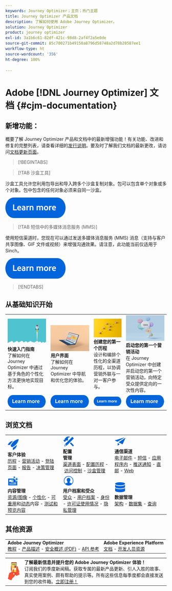 ```yaml
---
keywords: Journey Optimizer；主页；热门主题
title: Journey Optimizer 产品文档
description: 了解如何使用 Adobe Journey Optimizer。
solution: Journey Optimizer
product: journey optimizer
exl-id: 3a1b6c61-82df-421c-98d8-2af4f2a5e0de
source-git-commit: 85c700271b49150a8796d58748a2d78b20587ee1
workflow-type: ht
source-wordcount: '356'
ht-degree: 100%

---
```


# Adobe [!DNL Journey Optimizer] 文档 {#cjm-documentation}

## 新增功能：

概要了解 Journey Optimizer 产品和文档中的最新增强功能！有关功能、改进和修复的完整列表，请查看详细的[发行说明](using/rn/release-notes.md)。要及时了解我们文档的最新更改，请访问[文档更新页面](using/rn/documentation-updates.md)。

>[!BEGINTABS]

>[!TAB 沙盒工具]

沙盒工具允许您利用包导出和导入跨多个沙盒复制对象。包可以包含单个对象或多个对象。包中包含的任何对象必须来自同一沙盒。

[![图像](using/assets/do-not-localize/learn-more-button.svg)](using/building-journeys/copy-to-sandbox.md)

>[!TAB 短信中的多媒体消息服务 (MMS)]

使用短信渠道时，您现在可以通过发送多媒体消息服务 (MMS) 消息（支持与客户共享图像、GIF 文件或视频）来增强沟通效果。请注意，此功能当前仅适用于 Sinch。

[![图像](using/assets/do-not-localize/learn-more-button.svg)](using/sms/create-sms.md#mms-content)

>[!ENDTABS]

## 从基础知识开始

<table style="table-layout:fixed">
  <tr style="border: 0;">
    <td>
    <a href="using/start/quick-start.md"><img src="using/assets/do-not-localize/start-quick.png"></a>
    <div><strong>快速入门指南</strong><br/>了解如何在 Journey Optimizer 中通过基于角色的个性化方法更快地实现目标。</div>
    </td>
    <td>
    <a href="using/start/user-interface.md"><img src="using/assets/do-not-localize/start-interface.jpeg"></a>
    <div><strong>用户界面</strong><br/>了解如何在 Journey Optimizer 中导航和优化您的体验。</div>
    </td>
    <td>
    <a href="using/building-journeys/journey-gs.md"><img src="using/assets/do-not-localize/start-journey.jpeg"></a>
    <div><strong>创建您的第一个历程</strong><br/>设计和编排个性化的全渠道历程，以协调营销外联与一对一客户参与。 
    </div>
    </td>
    <td>
    <a href="using/campaigns/create-campaign.md"><img src="using/assets/do-not-localize/start-campaign.jpeg"></a>
    <div><strong>启动您的第一个营销活动</strong><br/>在 Journey Optimizer 中创建并启动您的第一个营销活动，向特定受众提供定向的一次性内容。</div>
    </td>
  </tr>
  <tr style="border: 0;">
    <td align="center"><a href="using/start/quick-start.md"><img src="using/assets/do-not-localize/learn-more-button.svg"></a></td>
    <td align="center"><a href="using/start/user-interface.md"><img src="using/assets/do-not-localize/learn-more-button.svg"></a></td>
    <td align="center"><a href="using/building-journeys/journey-gs.md"><img src="using/assets/do-not-localize/learn-more-button.svg"></a></td>
    <td align="center"><a href="using/campaigns/create-campaign.md"><img src="using/assets/do-not-localize/learn-more-button.svg"></a></td>
    </tr>
</table>

## 浏览文档

<table style="table-layout:auto">
  <tr style="border: 0;">
    <td>
      <img src="using/assets/do-not-localize/icon-quick-start.svg" width="35px"><br/>
      <strong>客户体验</strong><br/><a href="using/building-journeys/journey.md">历程</a> - <a href="using/campaigns/get-started-with-campaigns.md">营销活动</a> - <a href="using/landing-pages/get-started-lp.md">登陆页面</a> - <a href="using/reports/live-report.md">报告</a> - <a href="using/offers/get-started/starting-offer-decisioning.md">决策管理</a>
    </td>
    <td>
      <img src="using/assets/do-not-localize/icon-configure.svg" width="35px"><br/>
      <strong>配置<br/>管理</strong><br/><a href="using/configuration/channel-surfaces.md">渠道表面</a> - <a href="using/configuration/about-data-sources-events-actions.md">配置历程</a> - <a href="using/administration/permissions-overview.md">访问控制</a> - <a href="using/administration/sandboxes.md">沙盒管理</a>
    </td>
    <td>
      <img src="using/assets/do-not-localize/icon-campaign.svg" width="35px"><br/>
      <strong>通信渠道</strong><br/><a href="using/email/get-started-email.md">电子邮件</a> - <a href="using/sms/get-started-sms.md">短信</a> - <a href="using/in-app/get-started-in-app.md">应用程序内</a> - <a href="using/push/get-started-push.md">推送通知</a> - <a href="using/direct-mail/get-started-direct-mail.md">直邮</a> - <a href="using/web/get-started-web.md">Web</a>
    </td>
  </tr>
  <tr style="border: 0;">
    <td>
      <img src="using/assets/do-not-localize/icon-content.svg" width="35px"><br/>
      <strong>内容管理</strong><br/><a href="using/content-management/assets.md">资源/图像</a> - <a href="using/personalization/personalize.md">个性化</a> - <a href="using/content-management/content-templates.md">可重用</a>和<a href="using/personalization/dynamic-content.md">动态</a>内容 - <a href="using/content-management/preview-test.md">测试和预览内容</a>
    </td>
    <td>
      <img src="using/assets/do-not-localize/icon_profile-audience.svg" width="35px"><br/>
      <strong>用户档案和受众</strong><br/><a href="using/audience/about-audiences.md">受众</a> - <a href="using/audience/get-started-profiles.md">用户档案</a> - <a href="using/audience/get-started-identity.md">身份</a> - <a href="using/audience/license-usage.md">许可证使用情况</a> - <a href="using/privacy/get-started-privacy.md">隐私管理</a>
    </td>
    <td>
      <img src="using/assets/do-not-localize/icon-data.svg" width="35px"><br/>
      <strong>数据管理</strong><br/><a href="using/data/get-started-schemas.md">架构</a> - <a href="using/data/get-started-datasets.md">数据集</a> - <a href="using/data/get-started-queries.md">查询</a>
    </td>
  </tr>
</table>

## 其他资源

<table style="table-layout:fixed"><tr style="border: 0;">
<td><strong>Adobe Journey Optimizer</strong><br/>
<a href="https://experienceleague.adobe.com/docs/journey-optimizer-learn/tutorials/overview.html?lang=zh-Hans" target="_blank">教程</a> - <a href="https://helpx.adobe.com/cn/legal/product-descriptions/adobe-journey-optimizer.html" target="_blank">产品描述</a> - <a href="https://www.adobe.com/content/dam/cc/en/security/pdfs/AJO_SecurityOverview.pdf" target="_blank">安全概述 (PDF)</a> - <a href="https://developer.adobe.com/journey-optimizer-apis/" target="_blank">API 参考</a>
</td>
<td><strong>Adobe Experience Platform</strong><br/>
<a href="https://experienceleague.adobe.com/docs/experience-platform/landing/home.html?lang=zh-Hans" target="_blank">文档</a> - <a href="https://www.adobe.com/cn/experience-platform/documentation-and-developer-resources.html" target="_blank">开发人员资源</a>
</td>
</tr></table>

<table style="table-layout:auto"><tr style="border: 0;"><td><img src="using/assets/do-not-localize/newsletter.png"></td><td>
<b>了解最新信息并提升您的 Adobe Journey Optimizer 体验！</b><br/>订阅我们的季度新闻稿。获取专属的最新产品更新、引人入胜的故事、真实使用案例、颇有帮助的提示等。所有这些信息每季度都会直接发送到您的收件箱。<a href="https://www.adobe.com/subscription/Adobe_Journey_Optimizer_NL.html">立即注册！</a></td></tr></table>
